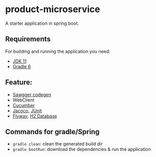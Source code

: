 # product-microservice

A starter application in spring boot.

## Requirements

For building and running the application you need:

- [JDK 11](https://www.oracle.com/java/technologies/downloads/#java11)
- [Gradle 6](https://gradle.org/) 

## Feature:
- [Sawgger codegen](https://swagger.io/tools/swagger-codegen/)
- WebClient
- [Cucumber](https://cucumber.io/)
- [Jacoco](), [JUnit](https://junit.org/junit5/)
- [Flyway](https://flywaydb.org/), [H2 Database](https://www.h2database.com/html/main.html)



## Commands for gradle/Spring
- `gradle clean`: clean the generated build dir
- `gradle bootRun`: download the dependencies & run the application


